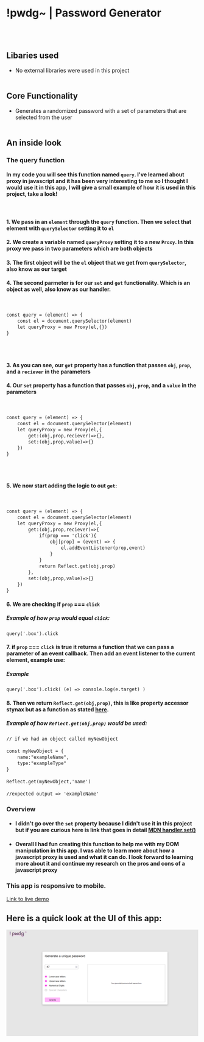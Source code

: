 # !pwdg~ | Password Generator

<br/>
<br/>

## Libaries used

- No external libraries were used in this project
  <br/>
  <br/>

## Core Functionality

- Generates a randomized password with a set of parameters that are selected from the user
  <br/>
  <br/>

## An inside look

### **The query function**

#### In my code you will see this function named `query`. I've learned about proxy in javascript and it has been very interesting to me so I thought I would use it in this app, I will give a small example of how it is used in this project, take a look!

<br/>

#### 1. We pass in an `element` through the `query` function. Then we select that element with `querySelector` setting it to `el`

#### 2. We create a variable named `queryProxy` setting it to a new `Proxy`. In this proxy we pass in two parameters which are both objects

#### 3. The first object will be the `el` object that we get from `querySelector`, also know as our target

#### 4. The second parmeter is for our `set` and `get` functionality. Which is an object as well, also know as our handler.

<br/>

```
const query = (element) => {
    const el = document.querySelector(element)
    let queryProxy = new Proxy(el,{})
}

```

<br/>
<br/>

#### 3. As you can see, our `get` property has a function that passes `obj`, `prop`, and a `reciever` in the parameters

#### 4. Our `set` property has a function that passes `obj`, `prop`, and a `value` in the parameters

<br/>

```
const query = (element) => {
    const el = document.querySelector(element)
    let queryProxy = new Proxy(el,{
        get:(obj,prop,reciever)=>{},
        set:(obj,prop,value)=>{}
    })
}

```

<br/>
<br/>

#### 5. We now start adding the logic to out `get`:

 <br/>

```
const query = (element) => {
    const el = document.querySelector(element)
    let queryProxy = new Proxy(el,{
        get:(obj,prop,reciever)=>{
            if(prop === 'click'){
                obj[prop] = (event) => {
                    el.addEventListener(prop,event)
                }
            }
            return Reflect.get(obj,prop)
        },
        set:(obj,prop,value)=>{}
    })
}

```

#### 6. We are checking if `prop` === `click`

##### Example of how `prop` would equal `click`:

```
query('.box').click
```

#### 7. if `prop` === `click` is true it returns a function that we can pass a parameter of an event callback. Then add an event listener to the current element, example use:

##### Example

```
query('.box').click( (e) => console.log(e.target) )
```

#### 8. Then we return `Reflect.get(obj,prop)`, this is like property accessor stynax but as a function as stated [here](https://developer.mozilla.org/en-US/docs/Web/JavaScript/Reference/Global_Objects/Reflect/get).

##### Example of how `Reflect.get(obj,prop)` would be used:

```
// if we had an object called myNewObject

const myNewObject = {
    name:"exampleName",
    type:"exampleType"
}

Reflect.get(myNewObject,'name')

//expected output => 'exampleName'

```

### Overview

- #### I didn't go over the `set` property because I didn't use it in this project but if you are curious here is link that goes in detail [MDN handler.set()](https://developer.mozilla.org/en-US/docs/Web/JavaScript/Reference/Global_Objects/Proxy/Proxy/set)

- #### Overall I had fun creating this function to help me with my DOM manipulation in this app. I was able to learn more about how a javascript proxy is used and what it can do. I look forward to learning more about it and continue my research on the pros and cons of a javascript proxy

### This app is responsive to mobile.

[Link to live demo](https://641c05caa283f17c09d39d3e--pwdg-jimenez2society.netlify.app)

## Here is a quick look at the UI of this app:

![Screenshot of the pwdg application](./assets/pwdgScreenshot.png)

